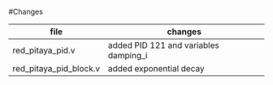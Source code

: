 #Changes

|  file                    |		changes                          |
|--------------------------|------------------------------------------
|  red_pitaya_pid.v        |  added PID 121 and variables damping_i  |
|  red_pitaya_pid_block.v  |  added exponential decay                |
